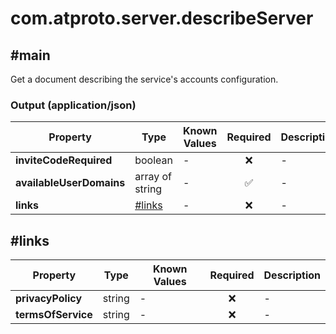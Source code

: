 # com.atproto.server.describeServer

## #main

Get a document describing the service's accounts configuration.

### Output (application/json)

| Property | Type | Known Values | Required | Description |
| --- | --- | --- | :---: | --- |
| **inviteCodeRequired** | boolean | - | ❌ | - |
| **availableUserDomains** | array of string | - | ✅ | - |
| **links** | [#links](#links) | - | ❌ | - |

## #links

| Property | Type | Known Values | Required | Description |
| --- | --- | --- | :---: | --- |
| **privacyPolicy** | string | - | ❌ | - |
| **termsOfService** | string | - | ❌ | - |
